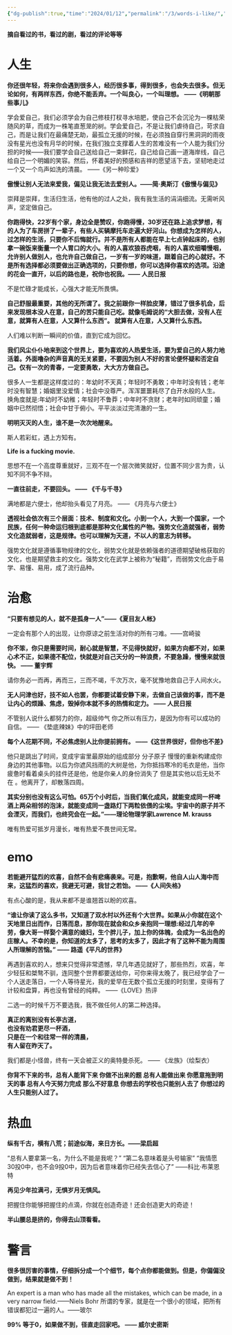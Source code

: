 ```yaml
---
{"dg-publish":true,"time":"2024/01/12","permalink":"/3/words-i-like/","dgPassFrontmatter":true}
---
```


**摘自看过的书，看过的剧，看过的评论等等**
# 人生
**你还很年轻，将来你会遇到很多人，经历很多事，得到很多，也会失去很多。但无论如何，有两样东西，你绝不能丢弃。一个叫良心，一个叫理想。**
**——《明朝那些事儿》**

学会爱自己，我们必须学会为自己修枝打杈寻水培肥，使自己不会沉沦为一棵枯荣随风的草，而成为一株笔直葱茏的树。学会爱自己，不是让我们虐待自己，苛求自己，而是让我们在最痛楚无助，最孤立无援的时候，在必须独自穿行黑洞洞的雨夜没有星光也没有月华的时候，在我们独立支撑着人生的苦难没有一个人能为我们分担的时候——我们要学会自己送给自己一束鲜花，自己给自己画一道海岸线，自己给自己一个明媚的笑容。然后，怀着美好的预感和吉祥的愿望活下去，坚韧地走过一个又一个鸟声如洗的清晨。                             ——《另一种珍爱》

**傲慢让别人无法来爱我，偏见让我无法去爱别人。——简·奥斯汀《傲慢与偏见》**

崇拜是崇拜，生活归生活，他有他的过人之处，我有我生活的涓涓细流。无需听风声，坚定做自己。

**你跑得快，22岁有个家，身边全是赞叹，你跑得慢，30岁还在路上追求梦想，有的人为了车房拼了一辈子，有些人买辆摩托车走遍大好河山。你想成为怎样的人，过怎样的生活，只要你不后悔就行。并不是所有人都能在早上七点钟起床的，也别拿一碗饭来衡量一个人胃口的大小。有的人喜欢狼吞虎咽，有的人喜欢细嚼慢咽，允许别人做别人，也允许自己做自己，一岁有一岁的味道，跟着自己的心就好。不是所有选择都必须要做出正确选项的，只要你想，你可以选择你喜欢的选项。沿途的花会一直开，以后的路也是，祝你也祝我。—— 人民日报**

不是忙碌才能成长，心强大才能无所畏惧。

**自己舒服最重要，其他的无所谓了。我之前跟你一样脸皮薄，错过了很多机会，后来发现根本没人在意，自己的苦只能自己吃。就像毛姆说的“大胆去做，没有人在意，就算有人在意，人又算什么东西”。 就算有人在意，人又算什么东西。**

人们难以判断一瞬间的价值，直到它成为回忆。

**我们风尘仆仆地来到这个世界上，要为喜欢的人热爱生活，要为爱自己的人努力地活着。外面噜杂的声音真的无关紧要，不要因为别人不好的言论便怀疑和否定自己。仅有一次的青春，一定要勇敢，大大方方做自己。**

很多人一生都是这样度过的：年幼时不天真；年轻时不勇敢；中年时没有钱；老年时没有智慧；婚姻里没爱情；社会中没尊严。浑浑噩噩耗尽了白开水般的人生。
换角度就是:年幼时不幼稚；年轻时不鲁莽；中年时不贪财；老年时如同顽童；婚姻中已然彻悟；社会中甘于俯小。平平淡淡过完清澈的一生。

**明明灭灭的人生，谁不是一次次地醒来。**

斯人若彩虹，遇上方知有。

**Life is a fucking movie.**

思想不在一个高度尊重就好，三观不在一个层次微笑就好，位置不同少言为贵，认知不同不争不辩。

**一直往前走，不要回头。 —— 《千与千寻》**

满地都是六便士，他却抬头看见了月亮。 —— 《月亮与六便士》

**透视社会依次有三个层面：技术、制度和文化。小到一个人，大到一个国家，一个民族，任何一种命运归根到底都是那种文化属性的产物。强势文化造就强者，弱势文化造就弱者，这是规律。也可以理解为天道，不以人的意志为转移。**

强势文化就是遵循事物规律的文化，弱势文化就是依赖强者的道德期望破格获取的文化，也是期望救主的文化。强势文化在武学上被称为“秘籍”，而弱势文化由于易学、易懂、易用，成了流行品种。

# 治愈
**“只要有想见的人，就不是孤身一人”——《夏目友人帐》**

一定会有那个人的出现，让你原谅之前生活对你的所有刁难。——宫崎骏

**你不笨，你只是需要时间，耐心就是智慧，不见得快就好，如果方向都不对，如果心术不正，如果德不配位，快就是对自己天分的一种浪费，不要急躁，慢慢来就很快。 —— 董宇辉**

请你务必一而再，再而三，三而不竭，千次万次，毫不犹豫地救自己于人间水火。

**无人问津也好，技不如人也罢，你都要试着安静下来，去做自己该做的事，而不是让内心的烦躁、焦虑，毁掉你本就不多的热情和定力。 —— 人民日报**

不管别人说什么都努力的你，超级帅气
你之所以有压力，是因为你有可以成功的自信。
—— 《垫底辣妹》中的坪田老师

**每个人花期不同，不必焦虑别人比你提前拥有。 ——《这世界很好，但你也不差》**

他只是跳出了时间，变成宇宙里最原始的组成部分 分子原子 慢慢的重新构建成你身边的其他事物。以后为你遮风挡雨的大树是他，为你抵挡寒冷的毛衣是他，当你疲惫时看着桌头的挂件还是他，他是你亲人的身份消失了 但是其实他以后无处不在 。他离开了，却散落四周。

**其实分别也没有这么可怕。65万个小时后，当我们氧化成风，就能变成同一杯啤酒上两朵相邻的泡沫，就能变成同一盏路灯下两粒依偎的尘埃。宇宙中的原子并不会湮灭，而我们，也终究会在一起。”——理论物理学家Lawrence M. krauss**

唯有热爱可抵岁月漫长，唯有热爱不畏世间无常。

# emo
**若能避开猛烈的欢喜，自然不会有悲痛袭来。可是，抱歉啊，他自人山人海中而来，这猛烈的喜欢，我避无可避，我甘之若饴。 ——《人间失格》**

有点心酸的是，我从来都不是谁翘首以盼的欢喜。

**“谁让你读了这么多书，又知道了双水村以外还有个大世界。如果从小你就在这个天地里日出而作，日落而息，那你现在就会和众乡亲抱同一理想:经过几年的辛劳，像大哥一样娶个满意的媳妇，生个胖儿子，加上你的体魄，会成为一名出色的庄稼人。不幸的是，你知道的太多了，思考的太多了，因此才有了这种不能为周围人所理解的苦恼。”  —— 路遥《平凡的世界》**

再遇到喜欢的人，想来只觉得非常遗憾，早几年遇见就好了，那些热烈，欢喜，年少轻狂和桀骜不驯，连同整个世界都要送给你，可你来得太晚了，我已经学会了一个人送走落日，一个人等待星光，我的爱早在无数个孤立无援的时刻里，变得有了计较和盘算，再也没有曾经的纯粹。
——《LOVE》热评

二选一的时候千万不要选我，我不做任何人的第二种选择。

**真正的离别没有长亭古道，**  
**也没有劝君更尽一杯酒，**  
**只是在一个和往常一样的清晨，**  
**有人留在昨天了。**

我们都是小怪兽，终有一天会被正义的奥特曼杀死。 —— 《龙族》（绘梨衣）

**你背不下来的书，总有人能背下来 你做不出来的题 总有人能做出来 你愿意拖到明天的事 总有人今天努力完成 那么不好意息 你想去的学校也只能别人去了 你想过的人生只能别人过了。**

# 热血
**纵有千古，横有八荒；前途似海，来日方长。——梁启超**

“总有人要拿第一名，为什么不能是我呢？” “第二名意味着是头号输家” “我情愿30投0中，也不会9投0中，因为后者意味着你已经失去信心了” ——科比·布莱恩特

**再见少年拉满弓，无惧岁月无惧风。**

把握住你能够把握住的点滴，你就在创造奇迹！还会创造更大的奇迹！

**半山腰总是挤的，你得去山顶看看。**

# 警言
**很多很厉害的事情，仔细拆分成一个个细节，每个点你都能做到。但是，你偏偏没做到，结果就是做不到！**

An expert is a man who has made all the mistakes, which can be made, in a very narrow field.——Niels Bohr
所谓的专家，就是在一个很小的领域，把所有错误都犯过一遍的人。——玻尔

**99% 等于0，如果做不到，径直走回家吧。 —— 威尔史密斯**
